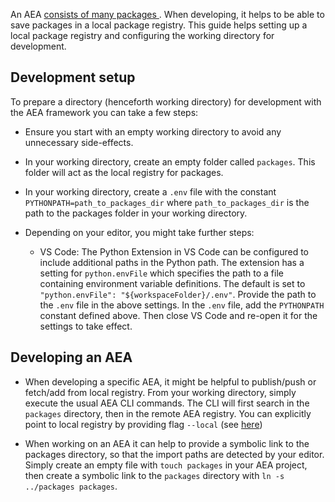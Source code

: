 

An AEA <a href="../package-imports">consists of many packages </a>. When developing, it helps to be able to save packages in a local package registry. This guide helps setting up a local package registry and configuring the working directory for development.

## Development setup

To prepare a directory (henceforth working directory) for development with the AEA framework you can take a few steps:

- Ensure you start with an empty working directory to avoid any unnecessary side-effects.

- In your working directory, create an empty folder called `packages`. This folder will act as the local registry for packages.

- In your working directory, create a `.env` file with the constant `PYTHONPATH=path_to_packages_dir` where `path_to_packages_dir` is the path to the packages folder in your working directory.

- Depending on your editor, you might take further steps:

	- VS Code: The Python Extension in VS Code can be configured to include additional paths in the Python path. The extension has a setting for `python.envFile` which specifies the path to a file containing environment variable definitions. The default is set to `"python.envFile": "${workspaceFolder}/.env"`. Provide the path to the `.env` file in the above settings. In the `.env` file, add the `PYTHONPATH` constant defined above. Then close VS Code and re-open it for the settings to take effect.

## Developing an AEA

- When developing a specific AEA, it might be helpful to publish/push or fetch/add from local registry. From your working directory, simply execute the usual AEA CLI commands. The CLI will first search in the `packages` directory, then in the remote AEA registry. You can explicitly point to local registry by providing flag `--local` (see <a href="../cli-commands">here</a>)

- When working on an AEA it can help to provide a symbolic link to the packages directory, so that the import paths are detected by your editor. Simply create an empty file with `touch packages` in your AEA project, then create a symbolic link to the `packages` directory with `ln -s ../packages packages`.
